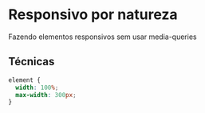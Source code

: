 # Responsivo por natureza

Fazendo elementos responsivos sem usar media-queries

## Técnicas

```css
element {
  width: 100%;
  max-width: 300px;
}
```
